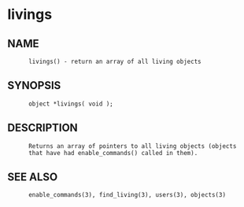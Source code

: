 # livings
## NAME
          livings() - return an array of all living objects

## SYNOPSIS
          object *livings( void );

## DESCRIPTION
          Returns an array of pointers to all living objects (objects
          that have had enable_commands() called in them).

## SEE ALSO
          enable_commands(3), find_living(3), users(3), objects(3)
